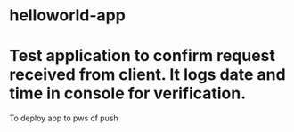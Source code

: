 helloworld-app
==============
Test application to confirm request received from client. It logs date and time in console for verification.
==============
To deploy app to pws
cf push
